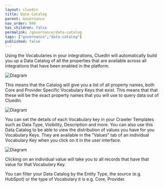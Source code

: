 ```yaml
---
layout: cluedin
title: Data Catalog
parent: Governance
nav_order: 040
has_children: false
permalink: /governance/data-catalog
tags: ["governance","data-catalog"]
published: false
---
```


Using the Vocabularies in your integrations, CluedIn will automatically build you up a Data Catalog of all the properties that are available across all integrations that have been enabled in the platform. 

![Diagram](../assets/images/governance/intro-catalog.png)  

This means that the Catalog will give you a list of all property names, both Core and Provider Specific Vocabulary Keys that exist. This means that that these will be the exact property names that you will use to query data out of CluedIn. 

![Diagram](../assets/images/governance/list-view.png)  

You can set the details of each Vocabulary key in your Crawler Templates such as Data Type, Visibility, Description and more. You can also use this Data Catalog to be able to view the distribution of values you have for you Vocabulary Keys. They are available in the "Values" tab of an individual Vocabulary Key when you click on it in the user interface. 

![Diagram](../assets/images/governance/vocabulary-value-facets.png)  

Clicking on an individual value will take you to all records that have that value for that Vocabulary Key. 

You can filter your Data Catalog by the Entity Type, the source (e.g. HubSpot) or the type of Vocabulary it is e.g. Core, Provider.